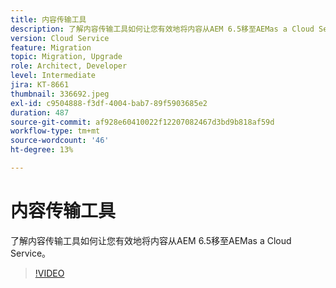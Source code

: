```yaml
---
title: 内容传输工具
description: 了解内容传输工具如何让您有效地将内容从AEM 6.5移至AEMas a Cloud Service。
version: Cloud Service
feature: Migration
topic: Migration, Upgrade
role: Architect, Developer
level: Intermediate
jira: KT-8661
thumbnail: 336692.jpeg
exl-id: c9504888-f3df-4004-bab7-89f5903685e2
duration: 487
source-git-commit: af928e60410022f12207082467d3bd9b818af59d
workflow-type: tm+mt
source-wordcount: '46'
ht-degree: 13%

---
```


# 内容传输工具

了解内容传输工具如何让您有效地将内容从AEM 6.5移至AEMas a Cloud Service。

>[!VIDEO](https://video.tv.adobe.com/v/336692?quality=12&learn=on)
